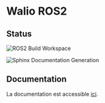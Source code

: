 # Walio ROS2

## Status

![ROS2 Build Workspace](https://github.com/KevinJordil/walio_ros2_workspace/actions/workflows/ros2_ci.yaml/badge.svg)

![Sphinx Documentation Generation](https://github.com/KevinJordil/walio_ros2_workspace/actions/workflows/sphinx_docs.yaml/badge.svg)

## Documentation

La documentation est accessible [ici](https://kevinjordil.github.io/walio_ros2_workspace/).